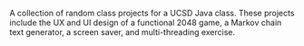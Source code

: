 A collection of random class projects for a UCSD Java class. These projects include the UX and UI design of a functional 2048 game, a Markov chain text generator, a screen saver, and multi-threading exercise.
